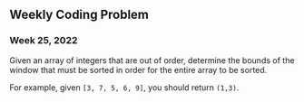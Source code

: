 ## Weekly Coding Problem

### Week 25, 2022

Given an array of integers that are out of order, determine the bounds of the window that must be sorted in order for the entire array to be sorted. 

For example, given `[3, 7, 5, 6, 9]`, you should return `(1,3)`. 
